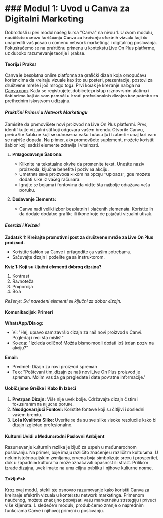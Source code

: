 # ### Modul 1: Uvod u Canva za Digitalni Marketing

Dobrodošli u prvi modul našeg kursa "Canva" na nivou 1. U ovom modulu, naučićete osnove korišćenja Canve za kreiranje efektnih vizuala koji će unaprediti vaš posao u domenu network marketinga i digitalnog poslovanja. Fokusiraćemo se na praktičnu primenu u kontekstu Live On Plus platforme, uz duboko razumevanje teorije i prakse.

#### Teorija i Praksa

Canva je besplatna online platforma za grafički dizajn koja omogućava korisnicima da kreiraju vizuale kao što su posteri, prezentacije, postovi za društvene mreže i još mnogo toga. Prvi korak je kreiranje naloga na [Canva.com](https://www.canva.com/). Kada se registrujete, dobićete pristup raznovrsnim alatima i šablonima koji će vam pomoći u izradi profesionalnih dizajna bez potrebe za prethodnim iskustvom u dizajnu.

##### Praktični Primeri u Network Marketingu

Zamislite da promovišete novi proizvod na Live On Plus platformi. Prvo, identifikujte vizualni stil koji odgovara vašem brendu. Otvorite Canvu, pretražite šablone koji se odnose na vašu industriju i izaberite onaj koji vam se najviše dopada. Na primer, ako promovišete suplement, možete koristiti šablon koji sadrži elemente zdravlja i vitalnosti.

1. **Prilagođavanje Šablona:**
   - Kliknite na tekstualne okvire da promenite tekst. Unesite naziv proizvoda, ključne benefite i poziv na akciju.
   - Umetnite slike proizvoda klikom na opciju "Uploads", gde možete dodati slike iz vašeg računara.
   - Igrajte se bojama i fontovima da vidite šta najbolje odražava vašu poruku.

2. **Dodavanje Elementa:**
   - Canva nudi veliki izbor besplatnih i plaćenih elemenata. Koristite ih da dodate dodatne grafike ili ikone koje će pojačati vizualni utisak.

##### Esercizi i Kvizevi

**Zadatak 1: Kreirajte promotivni post za društvene mreže za Live On Plus proizvod.**

- Koristite šablon sa Canve i prilagodite ga vašim potrebama.
- Sačuvajte dizajn i podelite ga sa instruktorom.

**Kviz 1: Koji su ključni elementi dobrog dizajna?**

1. Kontrast
2. Ravnoteža
3. Proporcija
4. Boja

_Rešenje: Svi navedeni elementi su ključni za dobar dizajn._

#### Komunikacijski Primeri

**WhatsApp/Dialog:**

- Vi: "Hej, upravo sam završio dizajn za naš novi proizvod u Canvi. Pogledaj i reci šta misliš!"
- Kolega: "Izgleda odlično! Možda bismo mogli dodati još jedan poziv na akciju?"

**Email:**

- Predmet: Dizajn za novi proizvod spreman
- Telo: "Poštovani tim, dizajn za naš novi Live On Plus proizvod je spreman. Molim vas da ga pregledate i date povratne informacije."

#### Uobičajene Greške i Kako Ih Izbeći

1. **Pretrpan Dizajn:** Više nije uvek bolje. Održavajte dizajn čistim i fokusiranim na ključne poruke.
2. **Neodgovarajući Fontovi:** Koristite fontove koji su čitljivi i dosledni vašem brendu.
3. **Loša Kvaliteta Slike:** Uverite se da su sve slike visoke rezolucije kako bi dizajn izgledao profesionalno.

#### Kulturni Uvidi u Međunarodni Poslovni Ambijent

Razumevanje kulturnih razlika je ključ za uspeh u međunarodnom poslovanju. Na primer, boje imaju različito značenje u različitim kulturama. U nekim istočnoazijskim zemljama, crvena boja simbolizuje sreću i prosperitet, dok u zapadnim kulturama može označavati opasnost ili strast. Prilikom izrade dizajna, uvek imajte na umu ciljnu publiku i njihove kulturne norme.

#### Zaključak

Kroz ovaj modul, stekli ste osnovno razumevanje kako koristiti Canva za kreiranje efektnih vizuala u kontekstu network marketinga. Primenom naučenog, možete značajno poboljšati vašu marketinšku strategiju i privući više klijenata. U sledećem modulu, produbićemo znanje o naprednim funkcijama Canve i njihovoj primeni u poslovanju.